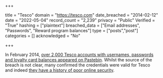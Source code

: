 +++

title = "Tesco"
domain = "https://tesco.com"
date_breached = "2014-02-12"
date = "2022-05-04"
record_count = "2,239"
privacy = "Public"
Verified = "True"
hashing = ["plaintext"]
breached_data = ["Email addresses", "Passwords", "Reward program balances"]
type = ["posts","post"]
categories = []
acknowledged = "No"


+++


In February 2014, <a href="http://www.bbc.co.uk/news/technology-26171130" target="_blank" rel="noopener">over 2,000 Tesco accounts with usernames, passwords and loyalty card balances appeared on Pastebin</a>. Whilst the source of the breach is not clear, many confirmed the credentials were valid for Tesco and indeed <a href="http://www.troyhunt.com/2012/07/lessons-in-website-security-anti.html" target="_blank" rel="noopener"> they have a history of poor online security</a>.

